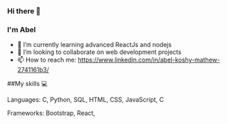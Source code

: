 ### Hi there 👋

### I'm Abel

<!--
**abelkmathew/abelkmathew** is a ✨ _special_ ✨ repository because its `README.md` (this file) appears on your GitHub profile.

Here are some ideas to get you started:

- 🔭 I’m currently working on ...
- 🌱 I’m currently learning ...
- 👯 I’m looking to collaborate on ...
- 🤔 I’m looking for help with ...
- 💬 Ask me about ...
- 📫 How to reach me: ...
- 😄 Pronouns: ...
- ⚡ Fun fact: ...
-->

- 🌱 I’m currently learning advanced ReactJs and nodejs
- 👯 I’m looking to collaborate on web development projects
- 📫 How to reach me: https://www.linkedin.com/in/abel-koshy-mathew-2741161b3/

##My skills 💻

Languages: C, Python, SQL, HTML, CSS, JavaScript, C

Frameworks: Bootstrap, React,  
